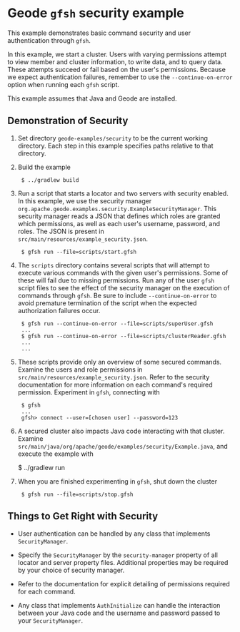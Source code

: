 <!--
Licensed to the Apache Software Foundation (ASF) under one or more
contributor license agreements.  See the NOTICE file distributed with
this work for additional information regarding copyright ownership.
The ASF licenses this file to You under the Apache License, Version 2.0
(the "License"); you may not use this file except in compliance with
the License.  You may obtain a copy of the License at

     http://www.apache.org/licenses/LICENSE-2.0

Unless required by applicable law or agreed to in writing, software
distributed under the License is distributed on an "AS IS" BASIS,
WITHOUT WARRANTIES OR CONDITIONS OF ANY KIND, either express or implied.
See the License for the specific language governing permissions and
limitations under the License.
-->

# Geode `gfsh` security example

This example demonstrates basic command security and user authentication
through `gfsh`.

In this example, we start a cluster.  Users with varying permissions attempt to
view member and cluster information, to write data, and to query data.  These
attempts succeed or fail based on the user's permissions.  Because we expect authentication failures,
remember to use the `--continue-on-error` option when running each `gfsh` script.

This example assumes that Java and Geode are installed.

## Demonstration of Security
1. Set directory ```geode-examples/security``` to be the current working directory.
Each step in this example specifies paths relative to that directory.

2. Build the example

        $ ../gradlew build

3. Run a script that starts a locator and two servers with security enabled.
In this example, we use the security manager `org.apache.geode.examples.security.ExampleSecurityManager`.
This security manager reads a JSON that defines which roles are granted which permissions,
 as well as each user's username, password, and roles.
The JSON is present in `src/main/resources/example_security.json`.

        $ gfsh run --file=scripts/start.gfsh 

4. The `scripts` directory contains several scripts that will attempt to execute various commands
 with the given user's permissions.
Some of these will fail due to missing permissions.
Run any of the user `gfsh` script files to see the effect of the security manager on the execution
 of commands through `gfsh`.
Be sure to include `--continue-on-error` to avoid premature termination of the script when the
 expected authorization failures occur.

        $ gfsh run --continue-on-error --file=scripts/superUser.gfsh
        ...
        $ gfsh run --continue-on-error --file=scripts/clusterReader.gfsh
        ...
        ...

5. These scripts provide only an overview of some secured commands.
Examine the users and role permissions in `src/main/resources/example_security.json`.
Refer to the security documentation for more information on each command's required permission.
Experiment in `gfsh`, connecting with

        $ gfsh
        ...
        gfsh> connect --user=[chosen user] --password=123

6. A secured cluster also impacts Java code interacting with that cluster.
Examine `src/main/java/org/apache/geode/examples/security/Example.java`, and execute the example with

      $ ../gradlew run

7. When you are finished experimenting in `gfsh`, shut down the cluster

        $ gfsh run --file=scripts/stop.gfsh

## Things to Get Right with Security

- User authentication can be handled by any class that implements `SecurityManager`.

- Specify the `SecurityManager` by the `security-manager` property of all locator and server
property files.  Additional properties may be required by your choice of security manager.

- Refer to the documentation for explicit detailing of permissions required for each command.

- Any class that implements `AuthInitialize` can handle the interaction between your Java code and
 the username and password passed to your `SecurityManager`.
